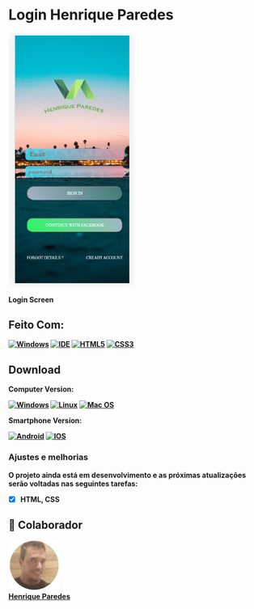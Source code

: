 # Login Henrique Paredes
 

<img src="./assets/tela login hp.png" width="250px" alt="imagem da tela de login">

<b>Login Screen <b>

## Feito Com:
[![Windows](https://img.shields.io/badge/Windows-0078D6?style=for-the-badge&logo=windows&logoColor=white)](https://www.microsoft.com/pt-br/windows/get-windows-10)
[![IDE](https://img.shields.io/badge/Visual_studio_code-0078D4?style=for-the-badge&logo=visual%20studio%20code&logoColor=white)](https://code.visualstudio.com/)
[![HTML5](https://img.shields.io/badge/HTML5-E34F26?style=for-the-badge&logo=html5&logoColor=white)](https://developer.mozilla.org/pt-BR/docs/Web/HTML)
[![CSS3](https://img.shields.io/badge/CSS3-1572B6?style=for-the-badge&logo=css3&logoColor=white)](https://developer.mozilla.org/pt-BR/docs/Web/CSS)


## Download

Computer Version:

[![Windows](https://img.shields.io/badge/Windows-0078D6?style=for-the-badge&logo=windows&logoColor=white)](https://github.com/seu-usuario/seu-repositorio/releases)
[![Linux](https://img.shields.io/badge/Linux-FF6600?style=for-the-badge&logo=linux&logoColor=white)](https://github.com/seu-usuario/seu-repositorio/releases)
[![Mac OS](https://img.shields.io/badge/mac%20os-000000?style=for-the-badge&logo=macos&logoColor=F0F0F0)](https://github.com/seu-usuario/seu-repositorio/releases)

Smartphone Version:

[![Android](https://img.shields.io/badge/Android-3DDC84?style=for-the-badge&logo=Android&logoColor=white)](https://github.com/seu-usuario/seu-repositorio/releases)
[![IOS](https://img.shields.io/badge/iOS-000000?style=for-the-badge&logo=ios&logoColor=white)](https://github.com/seu-usuario/seu-repositorio/releases)




### Ajustes e melhorias

O projeto ainda está em desenvolvimento e as próximas atualizações serão voltadas nas seguintes tarefas:

- [x] HTML, CSS


## 🤝 Colaborador


<td>
  <tr>
    <td align="center">
      <a href="#">
        <img src="./assets/foto henrique.png" width="100px;" alt="Foto do Henrique paredes no GitHub"/><br>
        <sub>
        <a href="https://www.linkedin.com/in/henrique-paredes-66171122b/"> <b>Henrique Paredes</b> </a>
         <b> 
        </sub>
      </a>
    </td>
  </tr>   
</td>  







